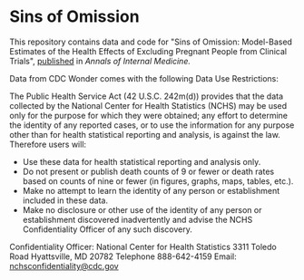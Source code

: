 # Sins of Omission

This repository contains data and code for "Sins of Omission: Model-Based Estimates of the Health Effects of Excluding Pregnant People from Clinical Trials", [published](https://doi.org/10.7326/ANNALS-24-00689) in *Annals of Internal Medicine.*

Data from CDC Wonder comes with the following Data Use Restrictions:

The Public Health Service Act (42 U.S.C. 242m(d)) provides that the data collected by the National Center for Health Statistics (NCHS) may be used only for the purpose for which they were obtained; any effort to determine the identity of any reported cases, or to use the information for any purpose other than for health statistical reporting and analysis, is against the law. Therefore users will:

- Use these data for health statistical reporting and analysis only.
- Do not present or publish death counts of 9 or fewer or death rates based on counts of nine or fewer (in figures, graphs, maps, tables, etc.).
- Make no attempt to learn the identity of any person or establishment included in these data.
- Make no disclosure or other use of the identity of any person or establishment discovered inadvertently and advise the NCHS Confidentiality Officer of any such discovery.

Confidentiality Officer:
National Center for Health Statistics
3311 Toledo Road
Hyattsville, MD 20782
Telephone 888-642-4159
Email: nchsconfidentiality@cdc.gov
